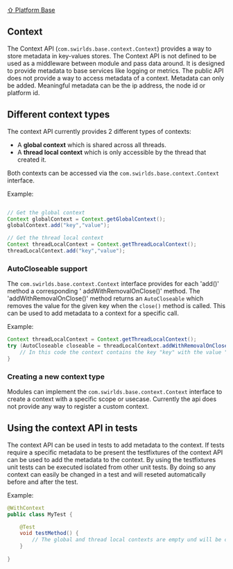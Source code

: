 [⇧ Platform Base](../base.md)

## Context

The Context API (`com.swirlds.base.context.Context`) provides a way to store metadata in key-values stores. The Context
API is not defined to be used as a middleware between module and pass data around. It is designed to provide metadata to
base services like logging or metrics. The public API does not provide a way to access metadata of a context. Metadata
can only be added. Meaningful metadata can be the ip address, the node id or platform id.

## Different context types

The context API currently provides 2 different types of contexts:

- A **global context** which is shared across all threads.
- A **thread local context** which is only accessible by the thread that created it.

Both contexts can be accessed via the `com.swirlds.base.context.Context` interface.

Example:

[@formatter:off]: # (disable the code formatter for this section)

```java

// Get the global context
Context globalContext = Context.getGlobalContext();
globalContext.add("key","value");

// Get the thread local context
Context threadLocalContext = Context.getThreadLocalContext();
threadLocalContext.add("key","value");
```
[@formatter:on]: # (enable the code formatter for this section)

### AutoCloseable support

The `com.swirlds.base.context.Context` interface provides for each 'add()' method a corresponding '
addWithRemovalOnClose()' method. The 'addWithRemovalOnClose()' method returns an `AutoCloseable` which removes the value
for the given key when the `close()` method is called. This can be used to add metadata to a context for a specific
call.

Example:

[@formatter:off]: # (disable the code formatter for this section)

```java
Context threadLocalContext = Context.getThreadLocalContext();
try (AutoCloseable closeable = threadLocalContext.addWithRemovalOnClose("key", "value")) {
    // In this code the context contains the key "key" with the value "value"
}
```
[@formatter:on]: # (enable the code formatter for this section)

### Creating a new context type

Modules can implement the `com.swirlds.base.context.Context` interface to create a context with a specific scope or
usecase. Currently the api does not provide any way to register a custom context.

## Using the context API in tests

The context API can be used in tests to add metadata to the context. If tests require a specific metadata to be present
the testfixtures of the context API can be used to add the metadata to the context. By using the testfixtures unit tests
can be executed isolated from other unit tests. By doing so any context can easily be changed in a test and will
reseted automatically before and after the test.

Example:

[@formatter:off]: # (disable the code formatter for this section)

```java
@WithContext
public class MyTest {

    @Test
    void testMethod() {
        // The global and thread local contexts are empty und will be cleared after the test
    }
    
}
```
[@formatter:on]: # (enable the code formatter for this section)
